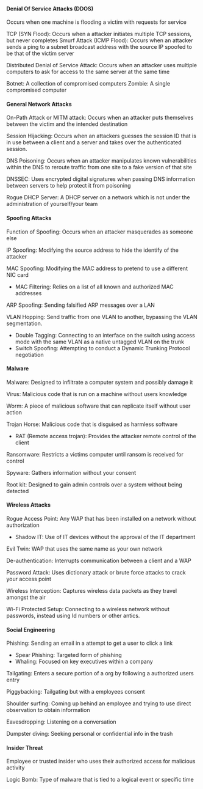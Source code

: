 #### Denial Of Service Attacks (DDOS)
Occurs when one machine is flooding a victim with requests for service

TCP (SYN Flood): Occurs when a attacker initiates multiple TCP sessions, but never completes
Smurf Attack (ICMP Flood): Occurs when an attacker sends a ping to a subnet broadcast address with the source IP spoofed to be that of the victim server

Distributed Denial of Service Attack: Occurs when an attacker uses multiple computers to ask for access to the same server at the same time

Botnet: A collection of compromised computers
Zombie: A single compromised computer
#### General Network Attacks

On-Path Attack or MITM attack: Occurs when an attacker puts themselves between the victim and the intended destination

Session Hijacking: Occurs when an attackers guesses the session ID that is in use between a client and a server and takes over the authenticated session.

DNS Poisoning: Occurs when an attacker manipulates known vulnerabilities within the DNS to reroute traffic from one site to a fake version of that site

DNSSEC: Uses encrypted digital signatures when passing DNS information between servers to help protect it from poisoning

Rogue DHCP Server: A DHCP server on a network which is not under the administration of yourself/your team
#### Spoofing Attacks

Function of Spoofing: Occurs when an attacker masquerades as someone else

IP Spoofing: Modifying the source address to hide the identify of the attacker

MAC Spoofing: Modifying the MAC address to pretend to use a different NIC card
-  MAC Filtering: Relies on a list of all known and authorized MAC addresses

ARP Spoofing: Sending falsified ARP messages over a LAN

VLAN Hopping: Send traffic from one VLAN to another, bypassing the VLAN segmentation.
- Double Tagging: Connecting to an interface on the switch using access mode with the same VLAN as a native untagged VLAN on the trunk
- Switch Spoofing: Attempting to conduct a Dynamic Trunking Protocol negotiation
#### Malware

Malware: Designed to infiltrate a computer system and possibly damage it

Virus: Malicious code that is run on a machine without users knowledge

Worm: A piece of malicious software that can replicate itself without user action

Trojan Horse: Malicious code that is disguised as harmless software
- RAT (Remote access trojan): Provides the attacker remote control of the client

Ransomware: Restricts a victims computer until ransom is received for control

Spyware: Gathers information without your consent

Root kit: Designed to gain admin controls over a system without being detected

#### Wireless Attacks

Rogue Access Point: Any WAP that has been installed on a network without authorization
- Shadow IT: Use of IT devices without the approval of the IT department

Evil Twin: WAP that uses the same name as your own network

De-authentication: Interrupts communication between a client and a WAP

Password Attack: Uses dictionary attack or brute force attacks to crack your access point

Wireless Interception: Captures wireless data packets as they travel amongst the air

Wi-Fi Protected Setup: Connecting to a wireless network without passwords, instead using Id numbers or other antics.

#### Social Engineering

Phishing: Sending an email in a attempt to get a user to click a link
- Spear Phishing: Targeted form of phishing
- Whaling: Focused on key executives within a company

Tailgating: Enters a secure portion of a org by following a authorized users entry

Piggybacking: Tailgating but with a employees consent

Shoulder surfing: Coming up behind an employee and trying to use direct observation to obtain information

Eavesdropping: Listening on a conversation

Dumpster diving: Seeking personal or confidential info in the trash

#### Insider Threat

Employee or trusted insider who uses their authorized access for malicious activity

Logic Bomb: Type of malware that is tied to a logical event or specific time